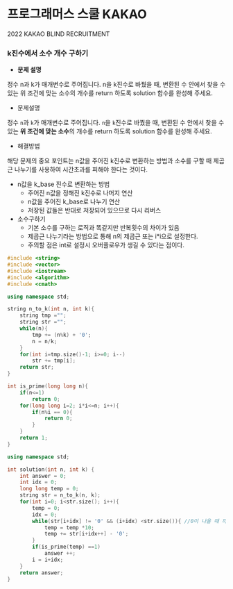# 프로그래머스 스쿨 KAKAO

2022 KAKAO BLIND RECRUITMENT

### k진수에서 소수 개수 구하기
- **문제 설명**

정수 n과 k가 매개변수로 주어집니다. n을 k진수로 바꿨을 때, 변환된 수 안에서 찾을 수 있는 위 조건에 맞는 소수의 개수를 return 하도록 solution 함수를 완성해 주세요.


- 문제설명

정수 `n`과 `k`가 매개변수로 주어집니다. `n`을 `k`진수로 바꿨을 때, 변환된 수 안에서 찾을 수 있는 **위 조건에 맞는 소수**의 개수를 return 하도록 solution 함수를 완성해 주세요.

- 해결방법

해당 문제의 중요 포인트는 n값을 주어진 k진수로  변환하는 방법과 소수를 구할 때 제곱근 나누기를 사용하여 시간초과를 피해야 한다는 것이다. 

- n값을 k_base 진수로 변환하는 방법
    - 주어진 n값을 정해진 k진수로 나머지 연산
    - n값을 주어진 k_base로 나누기 연산
    - 저장된 값들은 반대로 저장되어 있으므로 다시 리버스
- 소수구하기
    - 기본 소수를 구하는 로직과 똑같지만 반복횟수의 차이가 있음
    - 제곱근 나누기라는 방법으로 통해 n의 제곱근 또는 i*i으로 설정한다.
    - 주의할 점은 int로 설정시 오버플로우가 생길 수 있다는 점이다.

```cpp
#include <string>
#include <vector>
#include <iostream>
#include <algorithm>
#include <cmath>

using namespace std;

string n_to_k(int n, int k){
    string tmp ="";
    string str ="";
    while(n){
        tmp += (n%k) + '0';
        n = n/k;
    }
    for(int i=tmp.size()-1; i>=0; i--)
        str += tmp[i];
    return str;
}

int is_prime(long long n){
    if(n<=1)
        return 0;
    for(long long i=2; i*i<=n; i++){
        if(n%i == 0){
            return 0;
        }
    }
    return 1;
}

using namespace std;

int solution(int n, int k) {
    int answer = 0;
    int idx = 0;
    long long temp = 0;
    string str = n_to_k(n, k); 
    for(int i=0; i<str.size(); i++){
        temp = 0;
        idx = 0;
        while(str[i+idx] != '0' && (i+idx) <str.size()){ //0이 나올 때 까지
            temp = temp *10;
            temp += str[i+idx++] - '0';
        }
        if(is_prime(temp) ==1)
            answer ++;
        i = i+idx;
    }
    return answer;
}
```

